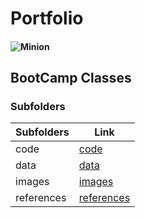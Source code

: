 # Portfolio
#### ![Minion](https://octodex.github.com/images/minion.png) 
## BootCamp Classes
### Subfolders
|Subfolders|Link|
|----------|----|
|code      |[code](https://github.com/16Midnight/Portfolio/tree/master/code)|
|data      |[data](https://github.com/16Midnight/Portfolio/tree/master/data)|
|images    |[images](https://github.com/16Midnight/Portfolio/tree/master/images)|
|references|[references](https://github.com/16Midnight/Portfolio/tree/master/references)|